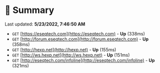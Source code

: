 # 📖 Summary
Last updated: **5/23/2022, 7:46:50 AM**

- `GET` [https://eseqtech.com](https://eseqtech.com) - **Up** (338ms)
- `GET` [http://forum.eseqtech.com](http://forum.eseqtech.com) - **Up** (358ms)
- `GET` [http://hexp.net](http://hexp.net) - **Up** (155ms)
- `GET` [http://ws.hexp.net](http://ws.hexp.net) - **Up** (151ms)
- `GET` [http://eseqtech.com/infoline](http://eseqtech.com/infoline) - **Up** (321ms)
